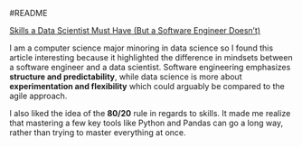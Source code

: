 #README

[Skills a Data Scientist Must Have (But a Software Engineer Doesn’t)](https://towardsdatascience.com/software-engineering-to-data-science-a07f178a98c4/)

I am a computer science major minoring in data science so I found this article interesting because it highlighted the difference in mindsets between a software engineer and a data scientist. Software engineering emphasizes **structure and predictability**, while data science is more about **experimentation and flexibility** which could arguably be compared to the agile approach. 

I also liked the idea of the **80/20** rule in regards to skills. It made me realize that mastering a few key tools like Python and Pandas can go a long way, rather than trying to master everything at once.